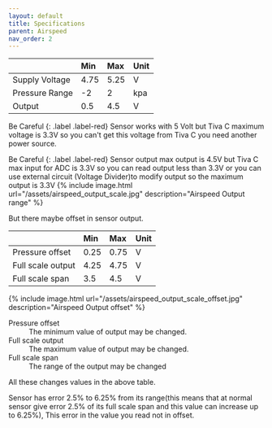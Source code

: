 ```yaml
---
layout: default
title: Specifications
parent: Airspeed
nav_order: 2
---
```



|                | Min  | Max  | Unit |
|:---------------|:---- |:-----|:-----|
| Supply Voltage | 4.75 | 5.25 | V    |
| Pressure Range | -2   | 2    | kpa  |
| Output         | 0.5  | 4.5  | V    |

Be Careful
{: .label .label-red}
Sensor works with 5 Volt but Tiva C maximum voltage is 3.3V so you can't get this voltage from Tiva C you need another power source.

Be Careful
{: .label .label-red}
Sensor output max output is 4.5V but Tiva C max input for ADC is 3.3V so you can read output less than 3.3V or you can use external circuit (Voltage Divider)to modify output so the maximum output is 3.3V
{% include image.html url="/assets/airspeed_output_scale.jpg" description="Airspeed Output range" %}

But there maybe offset in sensor output.

|                   | Min  | Max  | Unit |
|:------------------|:-----|:-----|:-----|
| Pressure offset   | 0.25 | 0.75 | V    |
| Full scale output | 4.25 | 4.75 | V    |
| Full scale span   | 3.5  | 4.5  | V    |

{% include image.html url="/assets/airspeed_output_scale_offset.jpg" description="Airspeed Output offset" %}

<dl>
	<dt>Pressure offset</dt>
	<dd>The minimum value of output may be changed.</dd>
	<dt>Full scale output</dt>
	<dd>The maximum value of output may be changed.</dd>
	<dt>Full scale span</dt>
	<dd>The range of the output may be changed</dd>
</dl>
All these changes values in the above table.

Sensor has error 2.5% to 6.25% from its range(this means that at normal sensor give error 2.5% of its full scale span and this value can increase up to 6.25%), This error in the value you read not in offset.
